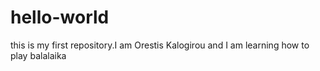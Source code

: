 # hello-world
this is my first repository.I am Orestis Kalogirou and I am learning how to play balalaika 
